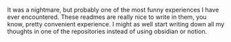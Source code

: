 It was a nightmare, but probably one of the most funny experiences I have ever encountered. These readmes are really nice to write in them, you know, pretty convenient experience. I might as well start writing down all my thoughts in one of the repositories instead of using obsidian or notion.
